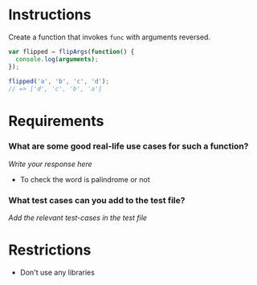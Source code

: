 # Instructions

Create a function that invokes `func` with arguments reversed.

```js
var flipped = flipArgs(function() {
  console.log(arguments);
});
 
flipped('a', 'b', 'c', 'd');
// => ['d', 'c', 'b', 'a']
```

# Requirements

### **What are some good real-life use cases for such a function?**
*Write your response here*
- To check the word is palindrome or not

### **What test cases can you add to the test file?**

*Add the relevant test-cases in the test file*


# Restrictions
- Don't use any libraries